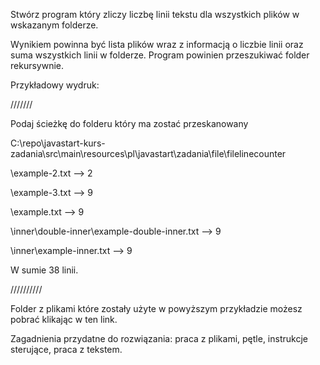 Stwórz program który zliczy liczbę linii tekstu dla wszystkich plików w wskazanym folderze.

Wynikiem powinna być lista plików wraz z informacją o liczbie linii oraz suma wszystkich linii w folderze. Program powinien przeszukiwać folder rekursywnie.

Przykładowy wydruk:

///////

Podaj ścieżkę do folderu który ma zostać przeskanowany

C:\repo\javastart-kurs-zadania\src\main\resources\pl\javastart\zadania\file\filelinecounter


\example-2.txt --> 2

\example-3.txt --> 9

\example.txt --> 9

\inner\double-inner\example-double-inner.txt --> 9

\inner\example-inner.txt --> 9

W sumie 38 linii.

//////////

Folder z plikami które zostały użyte w powyższym przykładzie możesz pobrać klikając w ten link.

Zagadnienia przydatne do rozwiązania: praca z plikami, pętle, instrukcje sterujące, praca z tekstem.